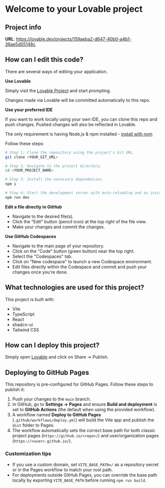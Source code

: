 # Welcome to your Lovable project

## Project info

**URL**: https://lovable.dev/projects/159aeba2-d647-40b0-a4b1-36ae5d05148c

## How can I edit this code?

There are several ways of editing your application.

**Use Lovable**

Simply visit the [Lovable Project](https://lovable.dev/projects/159aeba2-d647-40b0-a4b1-36ae5d05148c) and start prompting.

Changes made via Lovable will be committed automatically to this repo.

**Use your preferred IDE**

If you want to work locally using your own IDE, you can clone this repo and push changes. Pushed changes will also be reflected in Lovable.

The only requirement is having Node.js & npm installed - [install with nvm](https://github.com/nvm-sh/nvm#installing-and-updating)

Follow these steps:

```sh
# Step 1: Clone the repository using the project's Git URL.
git clone <YOUR_GIT_URL>

# Step 2: Navigate to the project directory.
cd <YOUR_PROJECT_NAME>

# Step 3: Install the necessary dependencies.
npm i

# Step 4: Start the development server with auto-reloading and an instant preview.
npm run dev
```

**Edit a file directly in GitHub**

- Navigate to the desired file(s).
- Click the "Edit" button (pencil icon) at the top right of the file view.
- Make your changes and commit the changes.

**Use GitHub Codespaces**

- Navigate to the main page of your repository.
- Click on the "Code" button (green button) near the top right.
- Select the "Codespaces" tab.
- Click on "New codespace" to launch a new Codespace environment.
- Edit files directly within the Codespace and commit and push your changes once you're done.

## What technologies are used for this project?

This project is built with:

- Vite
- TypeScript
- React
- shadcn-ui
- Tailwind CSS

## How can I deploy this project?

Simply open [Lovable](https://lovable.dev/projects/159aeba2-d647-40b0-a4b1-36ae5d05148c) and click on Share -> Publish.

## Deploying to GitHub Pages

This repository is pre-configured for GitHub Pages. Follow these steps to publish it:

1. Push your changes to the `main` branch.
2. In GitHub, go to **Settings → Pages** and ensure **Build and deployment** is set to **GitHub Actions** (the default when using the provided workflow).
3. A workflow named **Deploy to GitHub Pages** (`.github/workflows/deploy.yml`) will build the Vite app and publish the `dist` folder to Pages.
4. The workflow automatically sets the correct base path for both classic project pages (`https://github.io/<repo>/`) and user/organization pages (`https://<user>.github.io/`).

### Customization tips

- If you use a custom domain, set `VITE_BASE_PATH=/` as a repository secret or in the Pages workflow to match your root path.
- For deployments outside GitHub Pages, you can override the base path locally by exporting `VITE_BASE_PATH` before running `npm run build`.
